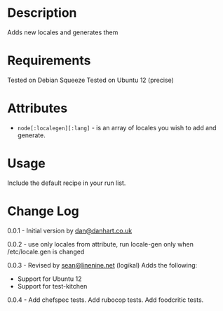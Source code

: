 Description
===========

Adds new locales and generates them

Requirements
============

Tested on Debian Squeeze
Tested on Ubuntu 12 (precise)

Attributes
==========

* `node[:localegen][:lang]` - is an array of locales you wish to add and generate.

Usage
=====

Include the default recipe in your run list.


Change Log
==========
0.0.1 - Initial version by dan@danhart.co.uk

0.0.2 - use only locales from attribute, run locale-gen only when /etc/locale.gen is changed

0.0.3 - Revised by sean@linenine.net (logikal)
Adds the following:
* Support for Ubuntu 12
* Support for test-kitchen

0.0.4 - Add chefspec tests. Add rubocop tests. Add foodcritic tests.
